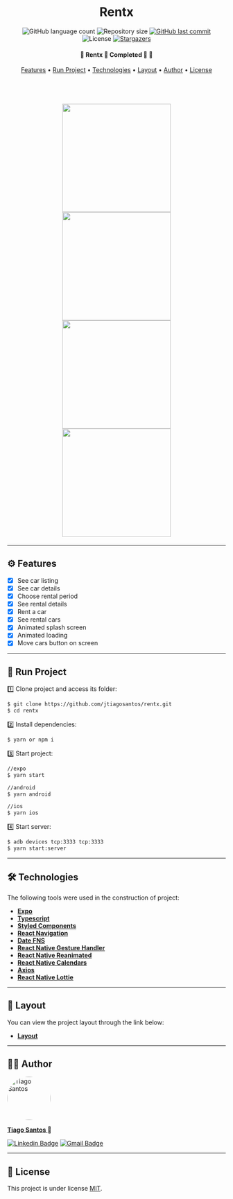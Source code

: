 <h1 align="center">Rentx</h1>

<p align="center">
  <img alt="GitHub language count" src="https://img.shields.io/github/languages/count/jtiagosantos/rentx?color=%green">
  <img alt="Repository size" src="https://img.shields.io/github/repo-size/jtiagosantos/rentx?color=blue">
  <a href="https://github.com/jtiagosantos/rentx/commits/master">
    <img alt="GitHub last commit" src="https://img.shields.io/github/last-commit/jtiagosantos/rentx?color=purple">
  </a>
  <img alt="License" src="https://img.shields.io/badge/license-MIT-brightgreen?color=orange">
   <a href="https://github.com/jtiagosantos/rentx/stargazers">
    <img alt="Stargazers" src="https://img.shields.io/github/stars/jtiagosantos/my-skills-app?style=social">
  </a>
</p>

<h4 align="center"> 
	🚧 Rentx 🚗 Completed 🚀 🚧
</h4>

<p align="center">
  <a href="#-features">Features</a> •
  <a href="#-run-project">Run Project</a> • 
  <a href="#-technologies">Technologies</a> • 
  <a href="#-layout">Layout</a> •
  <a href="#-author">Author</a> • 
  <a href="#-license">License</a>
</p>

<br>

<h1 align="center">
  <img src=".github/cover-1.png" width="250" />
  <img src=".github/cover-2.png" width="250" />
  <img src=".github/cover-3.png" width="250" />
  <img src=".github/cover-4.png" width="250" />
</h1>

<hr />

## ⚙️ Features

- [x] See car listing
- [x] See car details
- [x] Choose rental period
- [x] See rental details   
- [x] Rent a car
- [x] See rental cars
- [x] Animated splash screen
- [x] Animated loading
- [x] Move cars button on screen

<hr>

## 🚀 Run Project

1️⃣ Clone project and access its folder:

```bash
$ git clone https://github.com/jtiagosantos/rentx.git
$ cd rentx
```

2️⃣ Install dependencies:

```bash
$ yarn or npm i
```

3️⃣ Start project:

```bash
//expo
$ yarn start

//android
$ yarn android

//ios
$ yarn ios
```

4️⃣ Start server:

```bash
$ adb devices tcp:3333 tcp:3333
$ yarn start:server
```

<hr>

## 🛠 Technologies

The following tools were used in the construction of project:

- **[Expo](https://docs.expo.dev/)**
- **[Typescript](https://www.typescriptlang.org/)**
- **[Styled Components](https://styled-components.com/docs)**
- **[React Navigation](https://reactnavigation.org/)**
- **[Date FNS](https://date-fns.org/docs/Getting-Started)**
- **[React Native Gesture Handler](https://docs.swmansion.com/react-native-gesture-handler/docs/)**
- **[React Native Reanimated](https://docs.swmansion.com/react-native-reanimated/docs)**
- **[React Native Calendars](https://www.npmjs.com/package/react-native-calendars)**
- **[Axios](https://axios-http.com/docs/intro)**
- **[React Native Lottie](https://docs.expo.dev/versions/latest/sdk/lottie/)**

<hr>

## 🔖 Layout

You can view the project layout through the link below:

- **[Layout](https://www.figma.com/file/4ojyGi2mGuQaGK0sUHMAqB/RentX-Ignite?node-id=0%3A1)**

<hr>

## 👨‍💻 Author

<img src="https://avatars.githubusercontent.com/u/63312141?v=4" width="100" alt="Tiago Santos" style="border-radius: 50px;" />

<strong><a href="https://github.com/jtiagosantos">Tiago Santos </a>🚀</strong>

[![Linkedin Badge](https://img.shields.io/badge/linkedin-%230077B5.svg?&style=for-the-badge&logo=linkedin&logoColor=white&link=https://www.linkedin.com/in/jos%C3%A9-tiago-santos-de-lima-aaa4361a4/)](https://www.linkedin.com/in/josetiagosantosdelima/)
[![Gmail Badge](https://img.shields.io/badge/Gmail-D14836?style=for-the-badge&logo=gmail&logoColor=white)](mailto:tiago.santos@icomp.ufam.edu.br)

<hr>

## 📝 License

This project is under license [MIT](./LICENSE).
